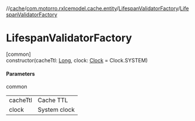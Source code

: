 //[cache](../../../index.md)/[com.motorro.rxlcemodel.cache.entity](../index.md)/[LifespanValidatorFactory](index.md)/[LifespanValidatorFactory](-lifespan-validator-factory.md)

# LifespanValidatorFactory

[common]\
constructor(cacheTtl: [Long](https://kotlinlang.org/api/latest/jvm/stdlib/kotlin/-long/index.html), clock: [Clock](../../../../common/com.motorro.rxlcemodel.common/-clock/index.md) = Clock.SYSTEM)

#### Parameters

common

| | |
|---|---|
| cacheTtl | Cache TTL |
| clock | System clock |
